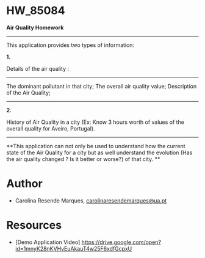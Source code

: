 # HW_85084
**Air Quality Homework**
***
This application provides two types of information:

**1.**

Details of the air quality :
***
  The dominant pollutant in that city;
  The overall air quality value;
  Description of the Air Quality;
***  
**2.**

History of Air Quality in a city (Ex: Know 3 hours worth of values of the overall quality for Aveiro, Portugal).
***
**This application can not only be used to understand how the current state of the Air Quality for a city but as well understand the evolution (Has the air quality changed ? Is it better or worse?) of that city. **

# Author
- Carolina Resende Marques, carolinaresendemarques@ua.pt

# Resources
- [Demo Application Video] https://drive.google.com/open?id=1mnyK28nKVHvEuAkauT4w25F6xdfGcpxU
